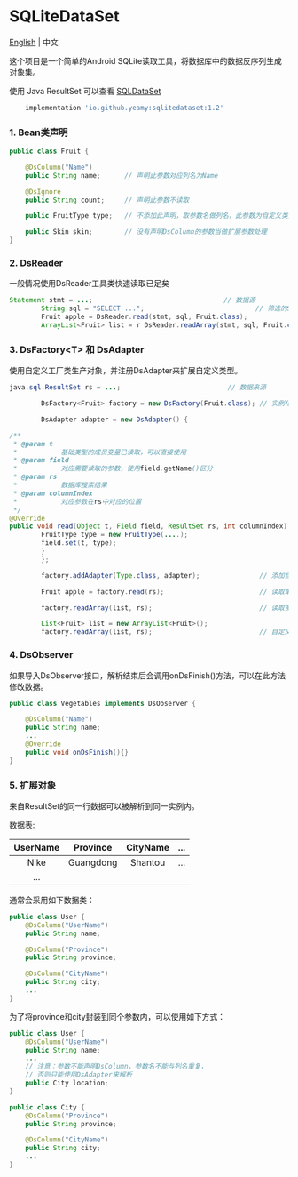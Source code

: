 SQLiteDataSet
===================================
[English](README.md) | 中文

这个项目是一个简单的Android SQLite读取工具，将数据库中的数据反序列生成对象集。

使用 Java ResultSet 可以查看 [SQLDataSet](https://github.com/Yeamy/SQLDataSet/)

```groovy
    implementation 'io.github.yeamy:sqlitedataset:1.2'
```

### 1. Bean类声明
```java
public class Fruit {

    @DsColumn("Name")
    public String name;      // 声明此参数对应列名为Name

    @DsIgnore
    public String count;     // 声明此参数不读取

    public FruitType type;   // 不添加此声明，取参数名做列名，此参数为自定义类型（见下文 DsAdapter）

    public Skin skin;        // 没有声明DsColumn的参数当做扩展参数处理
}

```

### 2. DsReader
一般情况使用DsReader工具类快速读取已足矣

```java
Statement stmt = ...;                                 // 数据源
        String sql = "SELECT ...";                            // 筛选的SQL语句
        Fruit apple = DsReader.read(stmt, sql, Fruit.class);
        ArrayList<Fruit> list = r DsReader.readArray(stmt, sql, Fruit.class);
```

### 3. DsFactory\<T> 和 DsAdapter
使用自定义工厂类生产对象，并注册DsAdapter来扩展自定义类型。

```java
java.sql.ResultSet rs = ...;                           // 数据来源

        DsFactory<Fruit> factory = new DsFactory(Fruit.class); // 实例化工厂

        DsAdapter adapter = new DsAdapter() {

/**
 * @param t
 *           基础类型的成员变量已读取，可以直接使用
 * @param field
 *           对应需要读取的参数，使用field.getName()区分
 * @param rs
 *           数据库搜索结果
 * @param columnIndex
 *           对应参数在rs中对应的位置
 */
@Override
public void read(Object t, Field field, ResultSet rs, int columnIndex) throws SQLException, InstantiationException, IllegalAccessException {
        FruitType type = new FruitType(....);
        field.set(t, type);
        }
        };

        factory.addAdapter(Type.class, adapter);               // 添加自定义类型

        Fruit apple = factory.read(rs);                        // 读取单个

        factory.readArray(list, rs);                           // 读取多个

        List<Fruit> list = new ArrayList<Fruit>();
        factory.readArray(list, rs);                           // 自定义list
```


### 4. DsObserver
如果导入DsObserver接口，解析结束后会调用onDsFinish()方法，可以在此方法修改数据。

```java
public class Vegetables implements DsObserver {

    @DsColumn("Name")
    public String name;
    ...
    @Override
    public void onDsFinish(){}
}

```

### 5. 扩展对象
来自ResultSet的同一行数据可以被解析到同一实例内。

数据表:

|UserName|Province|CityName|...|
|:-:|:-:|:-:|:-:|
|Nike|Guangdong|Shantou|...|
|...|

通常会采用如下数据类：

```java
public class User {
    @DsColumn("UserName")
    public String name;

    @DsColumn("Province")
    public String province;

    @DsColumn("CityName")
    public String city;
    ...
}

```

为了将province和city封装到同个参数内，可以使用如下方式：

```java
public class User {
    @DsColumn("UserName")
    public String name;
    ...
    // 注意：参数不能声明DsColumn，参数名不能与列名重复，
    // 否则只能使用DsAdapter来解析
    public City location;
}

public class City {
    @DsColumn("Province")
    public String province;

    @DsColumn("CityName")
    public String city;
    ...
}

```
